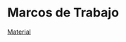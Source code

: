 # Marcos de Trabajo

[Material](https://www.notion.so/Marcos-de-Trabajo-181636dedf7f4ff1973a59e02474055f)
